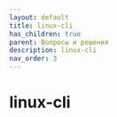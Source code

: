 ```yaml
---
layout: default
title: linux-cli
has_children: true
parent: Вопросы и решения
description: linux-cli
nav_order: 3
---
```

# linux-cli